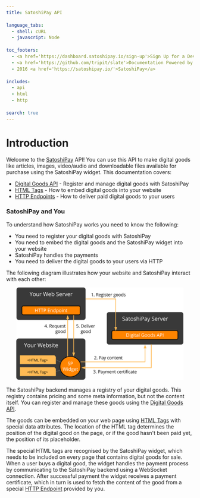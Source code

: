```yaml
---
title: SatoshiPay API

language_tabs:
  - shell: cURL
  - javascript: Node

toc_footers:
  - <a href='https://dashboard.satoshipay.io/sign-up'>Sign Up for a Developer Key</a>
  - <a href='https://github.com/tripit/slate'>Documentation Powered by Slate</a>
  - 2016 <a href='https://satoshipay.io/'>SatoshiPay</a>

includes:
  - api
  - html
  - http

search: true
---
```


# Introduction

Welcome to the [SatoshiPay](https://satoshipay.io/) API! You can use this API to make digital goods like articles, images, video/audio and downloadable files available for purchase using the SatoshiPay widget. This documentation covers:

* [Digital Goods API](#digital-goods-api) - Register and manage digital goods with SatoshiPay
* [HTML Tags](#html-tags) - How to embed digital goods into your website
* [HTTP Endpoints](#http-endpoints) - How to deliver paid digital goods to your users

### SatoshiPay and You

To understand how SatoshiPay works you need to know the following:

* You need to register your digital goods with SatoshiPay
* You need to embed the digital goods and the SatoshiPay widget into your website
* SatoshiPay handles the payments
* You need to deliver the digital goods to your users via HTTP

The following diagram illustrates how your website and SatoshiPay interact with each other:

<p align="center">
  <img src="images/api.svg" width="450px" height="250px" />
</p>

The SatoshiPay backend manages a registry of your digital goods. This registry contains pricing and some meta information, but not the content itself. You can register and manage these goods using the [Digital Goods API](#digital-goods-api).

The goods can be embedded on your web page using [HTML Tags](#html-tags) with special data attributes. The location of the HTML tag determines the position of the digital good on the page, or if the good hasn't been paid yet, the position of its placeholder.

The special HTML tags are recognised by the SatoshiPay widget, which needs to be included on every page that contains digital goods for sale. When a user buys a digital good, the widget handles the payment process by communicating to the SatoshiPay backend using a WebSocket connection. After successful payment the widget receives a payment certificate, which in turn is used to fetch the content of the good from a special [HTTP Endpoint](#http-endpoints) provided by you.
